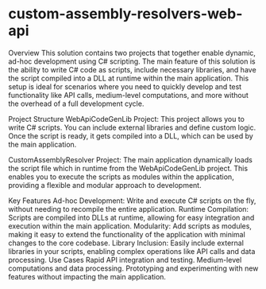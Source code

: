 custom-assembly-resolvers-web-api
=================================

Overview
This solution contains two projects that together enable dynamic, ad-hoc development using C# scripting. The main feature of this solution is the ability to write C# code as scripts, include necessary libraries, and have the script compiled into a DLL at runtime within the main application. This setup is ideal for scenarios where you need to quickly develop and test functionality like API calls, medium-level computations, and more without the overhead of a full development cycle.

Project Structure
WebApiCodeGenLib Project:
This project allows you to write C# scripts. You can include external libraries and define custom logic. Once the script is ready, it gets compiled into a DLL, which can be used by the main application.

CustomAssemblyResolver Project:
The main application dynamically loads the script file which in runtime from the WebApiCodeGenLib project. This enables you to execute the scripts as modules within the application, providing a flexible and modular approach to development.

Key Features
Ad-hoc Development: Write and execute C# scripts on the fly, without needing to recompile the entire application.
Runtime Compilation: Scripts are compiled into DLLs at runtime, allowing for easy integration and execution within the main application.
Modularity: Add scripts as modules, making it easy to extend the functionality of the application with minimal changes to the core codebase.
Library Inclusion: Easily include external libraries in your scripts, enabling complex operations like API calls and data processing.
Use Cases
Rapid API integration and testing.
Medium-level computations and data processing.
Prototyping and experimenting with new features without impacting the main application.
